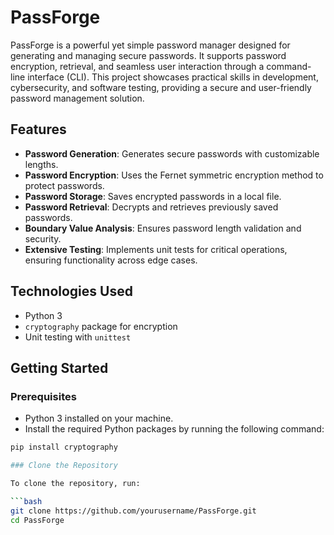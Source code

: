 # PassForge

PassForge is a powerful yet simple password manager designed for generating and managing secure passwords. It supports password encryption, retrieval, and seamless user interaction through a command-line interface (CLI). This project showcases practical skills in development, cybersecurity, and software testing, providing a secure and user-friendly password management solution.

## Features

- **Password Generation**: Generates secure passwords with customizable lengths.
- **Password Encryption**: Uses the Fernet symmetric encryption method to protect passwords.
- **Password Storage**: Saves encrypted passwords in a local file.
- **Password Retrieval**: Decrypts and retrieves previously saved passwords.
- **Boundary Value Analysis**: Ensures password length validation and security.
- **Extensive Testing**: Implements unit tests for critical operations, ensuring functionality across edge cases.

## Technologies Used

- Python 3
- `cryptography` package for encryption
- Unit testing with `unittest`

## Getting Started

### Prerequisites

- Python 3 installed on your machine.
- Install the required Python packages by running the following command:

```bash
pip install cryptography

### Clone the Repository

To clone the repository, run:

```bash
git clone https://github.com/yourusername/PassForge.git
cd PassForge
